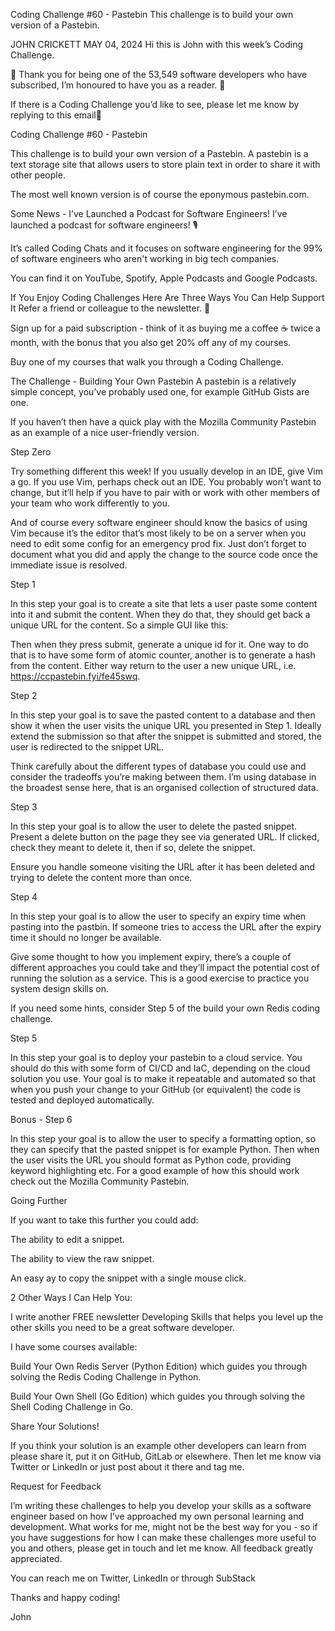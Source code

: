Coding Challenge #60 - Pastebin
This challenge is to build your own version of a Pastebin.

JOHN CRICKETT
MAY 04, 2024
Hi this is John with this week’s Coding Challenge.

🙏 Thank you for being one of the 53,549 software developers who have subscribed, I’m honoured to have you as a reader. 🎉

If there is a Coding Challenge you’d like to see, please let me know by replying to this email📧

Coding Challenge #60 - Pastebin

This challenge is to build your own version of a Pastebin. A pastebin is a text storage site that allows users to store plain text in order to share it with other people.

The most well known version is of course the eponymous pastebin.com.

Some News - I’ve Launched a Podcast for Software Engineers!
I’ve launched a podcast for software engineers! 🎙️

It’s called Coding Chats and it focuses on software engineering for the 99% of software engineers who aren't working in big tech companies.

You can find it on YouTube, Spotify, Apple Podcasts and Google Podcasts.

If You Enjoy Coding Challenges Here Are Three Ways You Can Help Support It
Refer a friend or colleague to the newsletter. 🙏

Sign up for a paid subscription - think of it as buying me a coffee ☕️ twice a month, with the bonus that you also get 20% off any of my courses.

Buy one of my courses that walk you through a Coding Challenge.

The Challenge - Building Your Own Pastebin
A pastebin is a relatively simple concept, you’ve probably used one, for example GitHub Gists are one.

If you haven’t then have a quick play with the Mozilla Community Pastebin as an example of a nice user-friendly version.

Step Zero

Try something different this week! If you usually develop in an IDE, give Vim a go. If you use Vim, perhaps check out an IDE. You probably won’t want to change, but it’ll help if you have to pair with or work with other members of your team who work differently to you.

And of course every software engineer should know the basics of using Vim because it’s the editor that’s most likely to be on a server when you need to edit some config for an emergency prod fix. Just don’t forget to document what you did and apply the change to the source code once the immediate issue is resolved.

Step 1

In this step your goal is to create a site that lets a user paste some content into it and submit the content. When they do that, they should get back a unique URL for the content. So a simple GUI like this:


Then when they press submit, generate a unique id for it. One way to do that is to have some form of atomic counter, another is to generate a hash from the content. Either way return to the user a new unique URL, i.e. https://ccpastebin.fyi/fe45swq.

Step 2

In this step your goal is to save the pasted content to a database and then show it when the user visits the unique URL you presented in Step 1. Ideally extend the submission so that after the snippet is submitted and stored, the user is redirected to the snippet URL.

Think carefully about the different types of database you could use and consider the tradeoffs you’re making between them. I’m using database in the broadest sense here, that is an organised collection of structured data.

Step 3

In this step your goal is to allow the user to delete the pasted snippet. Present a delete button on the page they see via generated URL. If clicked, check they meant to delete it, then if so, delete the snippet.

Ensure you handle someone visiting the URL after it has been deleted and trying to delete the content more than once.

Step 4

In this step your goal is to allow the user to specify an expiry time when pasting into the pastbin. If someone tries to access the URL after the expiry time it should no longer be available.

Give some thought to how you implement expiry, there’s a couple of different approaches you could take and they’ll impact the potential cost of running the solution as a service. This is a good exercise to practice you system design skills on.

If you need some hints, consider Step 5 of the build your own Redis coding challenge.

Step 5

In this step your goal is to deploy your pastebin to a cloud service. You should do this with some form of CI/CD and IaC, depending on the cloud solution you use. Your goal is to make it repeatable and automated so that when you push your change to your GitHub (or equivalent) the code is tested and deployed automatically.

Bonus - Step 6

In this step your goal is to allow the user to specify a formatting option, so they can specify that the pasted snippet is for example Python. Then when the user visits the URL you should format as Python code, providing keyword highlighting etc. For a good example of how this should work check out the Mozilla Community Pastebin.

Going Further

If you want to take this further you could add:

The ability to edit a snippet.

The ability to view the raw snippet.

An easy ay to copy the snippet with a single mouse click.

2 Other Ways I Can Help You:

I write another FREE newsletter Developing Skills that helps you level up the other skills you need to be a great software developer.

I have some courses available:

Build Your Own Redis Server (Python Edition) which guides you through solving the Redis Coding Challenge in Python.

Build Your Own Shell (Go Edition) which guides you through solving the Shell Coding Challenge in Go.

Share Your Solutions!

If you think your solution is an example other developers can learn from please share it, put it on GitHub, GitLab or elsewhere. Then let me know via Twitter or LinkedIn or just post about it there and tag me.

Request for Feedback

I’m writing these challenges to help you develop your skills as a software engineer based on how I’ve approached my own personal learning and development. What works for me, might not be the best way for you - so if you have suggestions for how I can make these challenges more useful to you and others, please get in touch and let me know. All feedback greatly appreciated.

You can reach me on Twitter, LinkedIn or through SubStack

Thanks and happy coding!

John